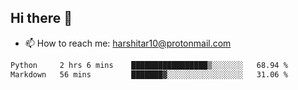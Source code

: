 ## Hi there 👋
- 📫 How to reach me: harshitar10@protonmail.com  
<!--START_SECTION:waka-->

```txt
Python     2 hrs 6 mins    █████████████████▒░░░░░░░   68.94 %
Markdown   56 mins         ███████▓░░░░░░░░░░░░░░░░░   31.06 %
```

<!--END_SECTION:waka-->

<!--
**hharshitarora/hharshitarora** is a ✨ _special_ ✨ repository because its `README.md` (this file) appears on your GitHub profile.

Here are some ideas to get you started:

- 🔭 I’m currently working on ...
- 🌱 I’m currently learning ...
- 👯 I’m looking to collaborate on ...
- 🤔 I’m looking for help with ...
- 💬 Ask me about ...
- 📫 How to reach me: ...
- 😄 Pronouns: ...
- ⚡ Fun fact: ...
-->
